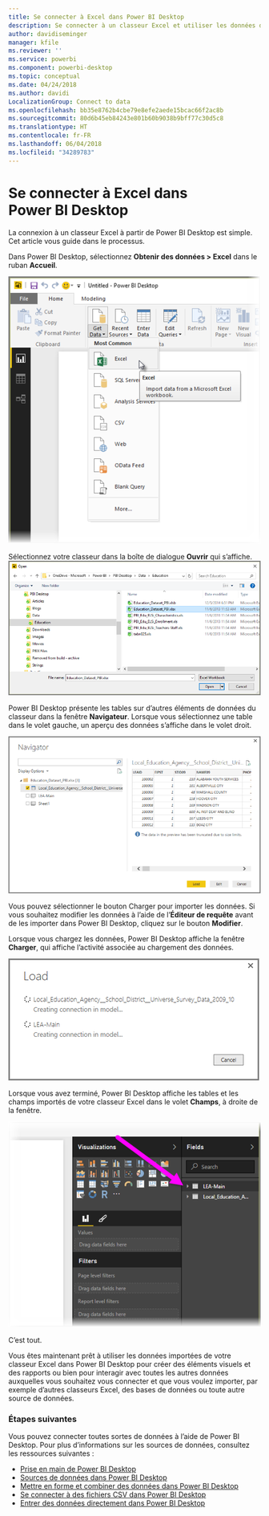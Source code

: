 ```yaml
---
title: Se connecter à Excel dans Power BI Desktop
description: Se connecter à un classeur Excel et utiliser les données de ce fichier dans Power BI Desktop
author: davidiseminger
manager: kfile
ms.reviewer: ''
ms.service: powerbi
ms.component: powerbi-desktop
ms.topic: conceptual
ms.date: 04/24/2018
ms.author: davidi
LocalizationGroup: Connect to data
ms.openlocfilehash: bb35e8762b4cbe79e8efe2aede15bcac66f2ac8b
ms.sourcegitcommit: 80d6b45eb84243e801b60b9038b9bff77c30d5c8
ms.translationtype: HT
ms.contentlocale: fr-FR
ms.lasthandoff: 06/04/2018
ms.locfileid: "34289783"
---
```

# <a name="connect-to-excel-in-power-bi-desktop"></a>Se connecter à Excel dans Power BI Desktop
La connexion à un classeur Excel à partir de Power BI Desktop est simple. Cet article vous guide dans le processus.

Dans Power BI Desktop, sélectionnez **Obtenir des données > Excel** dans le ruban **Accueil**.

![](media/desktop-connect-excel/connect_to_excel_1.png)

Sélectionnez votre classeur dans la boîte de dialogue **Ouvrir** qui s’affiche.
![](media/desktop-connect-excel/connect_to_excel_2.png)

Power BI Desktop présente les tables sur d’autres éléments de données du classeur dans la fenêtre **Navigateur**. Lorsque vous sélectionnez une table dans le volet gauche, un aperçu des données s’affiche dans le volet droit.

![](media/desktop-connect-excel/connect_to_excel_3.png)

Vous pouvez sélectionner le bouton Charger pour importer les données. Si vous souhaitez modifier les données à l’aide de l’**Éditeur de requête** avant de les importer dans Power BI Desktop, cliquez sur le bouton **Modifier**.

Lorsque vous chargez les données, Power BI Desktop affiche la fenêtre **Charger**, qui affiche l’activité associée au chargement des données.  

![](media/desktop-connect-excel/connect_to_excel_4.png)

Lorsque vous avez terminé, Power BI Desktop affiche les tables et les champs importés de votre classeur Excel dans le volet **Champs**, à droite de la fenêtre.

![](media/desktop-connect-excel/connect_to_excel_5.png)

C’est tout.

Vous êtes maintenant prêt à utiliser les données importées de votre classeur Excel dans Power BI Desktop pour créer des éléments visuels et des rapports ou bien pour interagir avec toutes les autres données auxquelles vous souhaitez vous connecter et que vous voulez importer, par exemple d’autres classeurs Excel, des bases de données ou toute autre source de données.

### <a name="next-steps"></a>Étapes suivantes
Vous pouvez connecter toutes sortes de données à l’aide de Power BI Desktop. Pour plus d’informations sur les sources de données, consultez les ressources suivantes :

* [Prise en main de Power BI Desktop](desktop-getting-started.md)
* [Sources de données dans Power BI Desktop](desktop-data-sources.md)
* [Mettre en forme et combiner des données dans Power BI Desktop](desktop-shape-and-combine-data.md)
* [Se connecter à des fichiers CSV dans Power BI Desktop](desktop-connect-csv.md)   
* [Entrer des données directement dans Power BI Desktop](desktop-enter-data-directly-into-desktop.md)   

